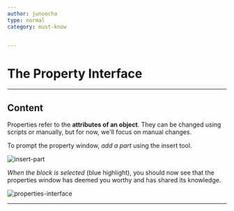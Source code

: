 ```yaml
---
author: junoocha
type: normal
category: must-know


---
```


# The Property Interface

---

## Content

Properties refer to the **attributes of an object**. They can be changed using scripts or manually, but for now, we'll focus on manual changes.

To prompt the property window, *add a part* using the insert tool.

![insert-part](https://img.enkipro.com/7754da78b6515473cc31c74d0fc201cb.png)

*When the block is selected* (blue highlight), you should now see that the properties window has deemed you worthy and has shared its knowledge.

![properties-interface](https://img.enkipro.com/b91edbdd0c8b20a222ae8c3450e3ac24.png)

---
